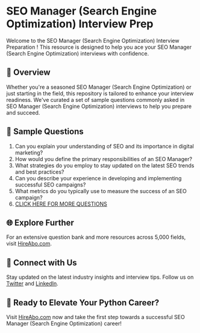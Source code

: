 # SEO Manager (Search Engine Optimization) Interview Prep

Welcome to the SEO Manager (Search Engine Optimization) Interview Preparation ! This resource is designed to help you ace your SEO Manager (Search Engine Optimization) interviews with confidence.

## 🚀 Overview

Whether you're a seasoned SEO Manager (Search Engine Optimization) or just starting in the field, this repository is tailored to enhance your interview readiness. We've curated a set of sample questions commonly asked in SEO Manager (Search Engine Optimization) interviews to help you prepare and succeed.

## 📝 Sample Questions

1. Can you explain your understanding of SEO and its importance in digital marketing?
2. How would you define the primary responsibilities of an SEO Manager?
3. What strategies do you employ to stay updated on the latest SEO trends and best practices?
4. Can you describe your experience in developing and implementing successful SEO campaigns?
5. What metrics do you typically use to measure the success of an SEO campaign?
6. [CLICK HERE FOR MORE QUESTIONS](https://hireabo.com/job/1_0_8/SEO%20Manager%20Search%20Engine%20Optimization)

## 🌐 Explore Further

For an extensive question bank and more resources across 5,000 fields, visit [HireAbo.com](https://www.hireabo.com).

## 📱 Connect with Us

Stay updated on the latest industry insights and interview tips. Follow us on [Twitter](https://twitter.com/hireabo) and [LinkedIn](https://www.linkedin.com/in/hire-abo-3609972a8/).

## 🚀 Ready to Elevate Your Python Career?

Visit [HireAbo.com](https://www.hireabo.com) now and take the first step towards a successful SEO Manager (Search Engine Optimization) career!